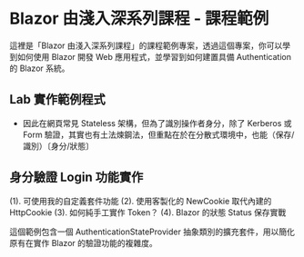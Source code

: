 ﻿# Blazor 由淺入深系列課程 - 課程範例

這裡是「Blazor 由淺入深系列課程」的課程範例專案，透過這個專案，你可以學到如何使用 Blazor 開發 Web 應用程式，並學習到如何建置具備 Authentication 的 Blazor 系統。

## Lab 實作範例程式

* 因此在網頁常見 Stateless 架構，但為了識別操作者身分，除了 Kerberos 或 Form 驗證，其實也有土法煉鋼法，但重點在於在分散式環境中，也能（保存/識別）〔身分/狀態〕

## 身分驗證 Login 功能實作
(1). 可使用我的自定義套件功能
(2). 使用客製化的 NewCookie 取代內建的 HttpCookie
(3). 如何純手工實作 Token？
(4). Blazor 的狀態 Status 保存實戰

這個範例包含一個 AuthenticationStateProvider 抽象類別的擴充套件，用以簡化原有在實作 Blazor 的驗證功能的複雜度。
